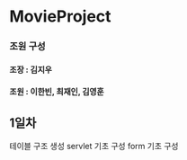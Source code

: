 # MovieProject
### 조원 구성
#### 조장 : 김지우
#### 조원 : 이한빈, 최재인, 김영훈

## 1일차

테이블 구조 생성
servlet 기초 구성
form 기초 구성
